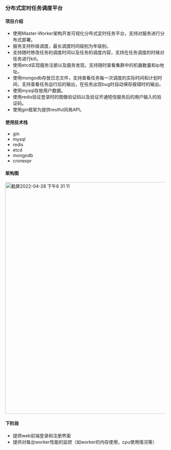 ### 分布式定时任务调度平台

#### 项目介绍

- 使用Master-Worker架构开发可视化分布式定时任务平台，支持对服务进行分布式部署。
- 服务支持秒级调度，最长调度时间级别为年级别。
- 支持随时修改任务的调度时间以及任务的调度内容，支持在任务调度的时候对任务进行kill。
- 使用etcd实现服务注册以及服务发现，支持随时查看集群中的机器数量和ip地址。
- 使用mongodb存放日志文件，支持查看任务每一次调度的实际时间和计划时间，支持查看任务运行后的输出，在任务出现bug时自动保存报错时的输出。
- 使用mysql存放用户数据。
- 使用redis验证登录时的图像验证码以及验证开通短信服务后的用户输入的验证码。
- 使用gin框架为提供restful风格API。



#### 使用技术栈

- gin
- mysql
- redis
- etcd
- mongodb
- cronexpr



#### 架构图

<img width="729" alt="截屏2022-04-28 下午6 31 11" src="https://user-images.githubusercontent.com/77154552/165735104-8a664986-b8a4-4884-9cec-ee625b675493.png">


#### 下阶段

- 提供web前端登录和注册界面
- 提供对每台worker性能的监控（如worker的内存使用，cpu使用情况等）
